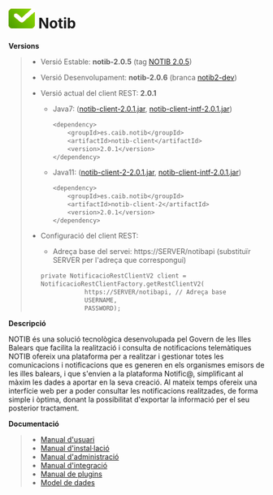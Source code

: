 # ![Logo notib](https://github.com/GovernIB/notib/raw/master/assets/logo2.png) Notib

**Versions**
> - Versió Estable: __notib-2.0.5__ (tag [NOTIB 2.0.5](https://github.com/GovernIB/notib/releases/tag/v2.0.5))
> - Versió Desenvolupament: __notib-2.0.6__ (branca [notib2-dev](https://github.com/GovernIB/notib/tree/notib2-dev))  
>  
> - Versió actual del client REST: __2.0.1__
>   - Java7: ([notib-client-2.0.1.jar](https://github.com/GovernIB/maven/raw/gh-pages/maven/es/caib/notib/notib-client/2.0.1/notib-client-2.0.1.jar), [notib-client-intf-2.0.1.jar](https://github.com/GovernIB/maven/raw/gh-pages/maven/es/caib/notib/notib-client-intf/2.0.1/notib-client-intf-2.0.1.jar))  
>     ```
>     <dependency>  
>         <groupId>es.caib.notib</groupId>  
>         <artifactId>notib-client</artifactId>  
>         <version>2.0.1</version>  
>     </dependency>
>     ```
>   - Java11: ([notib-client-2-2.0.1.jar](https://github.com/GovernIB/maven/raw/gh-pages/maven/es/caib/notib/notib-client-2/2.0.1/notib-client-2-2.0.1.jar), [notib-client-intf-2.0.1.jar](https://github.com/GovernIB/maven/raw/gh-pages/maven/es/caib/notib/notib-client-intf/2.0.1/notib-client-intf-2.0.1.jar))  
>  
>     ```
>     <dependency>  
>         <groupId>es.caib.notib</groupId>  
>         <artifactId>notib-client-2</artifactId>  
>         <version>2.0.1</version>  
>     </dependency>
>     ```
> - Configuració del client REST:
>   - Adreça base del servei: https://SERVER/notibapi (substituïr SERVER per l'adreça que correspongui)
>    ```
>    private NotificacioRestClientV2 client = NotificacioRestClientFactory.getRestClientV2(
>                https://SERVER/notibapi, // Adreça base
>                USERNAME,
>                PASSWORD);
>    ```


**Descripció**

NOTIB és una solució tecnològica desenvolupada pel Govern de les Illes Balears que facilita la realització i consulta de notificacions telemàtiques
NOTIB ofereix una plataforma  per a realitzar i gestionar totes les comunicacions i notificacions que es generen en els organismes emisors de les illes balears, i que s'envien a la plataforma Notific@, simplificant al màxim les dades a aportar en la seva creació. Al mateix temps ofereix una interfície web per a poder consultar les notificacions realitzades, de forma simple i òptima, donant la possibilitat d'exportar la informació per el seu posterior tractament.

**Documentació**

>- [Manual d'usuari](https://github.com/GovernIB/notib/raw/notib-2.0/doc/pdf/NOTIB_usuari.pdf)
>- [Manual d'instal·lació](https://github.com/GovernIB/notib/raw/notib-2.0/doc/pdf/NOTIB_instalacio.pdf)
>- [Manual d'administració](https://github.com/GovernIB/notib/raw/notib-2.0/doc/pdf/NOTIB_administracio.pdf)
>- [Manual d'integració](https://github.com/GovernIB/notib/raw/notib-2.0/doc/pdf/NOTIB_integracio.pdf)
>- [Manual de plugins](https://github.com/GovernIB/notib/raw/notib-2.0/doc/pdf/NOTIB_plugins.pdf)
>- [Model de dades](https://github.com/GovernIB/notib/raw/notib-2.0/doc/pdf/NOTIB_model_dades.pdf)

